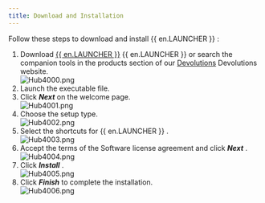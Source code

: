 ```yaml
---
title: Download and Installation
---
```

Follow these steps to download and install {{ en.LAUNCHER }} : 
1. Download [{{ en.LAUNCHER }}](https://devolutions.net/launcher/download) {{ en.LAUNCHER }} or search the companion tools in the products section of our [Devolutions](https://devolutions.net/) Devolutions website.  
![Hub4000.png](/img/en/hub/Hub4000.png) 
2. Launch the executable file. 
3. Click ***Next*** on the welcome page.  
![Hub4001.png](/img/en/hub/Hub4001.png) 
4. Choose the setup type.  
![Hub4002.png](/img/en/hub/Hub4002.png) 
5. Select the shortcuts for {{ en.LAUNCHER }} .  
![Hub4003.png](/img/en/hub/Hub4003.png) 
6. Accept the terms of the Software license agreement and click ***Next*** .  
![Hub4004.png](/img/en/hub/Hub4004.png) 
7. Click ***Install*** .  
![Hub4005.png](/img/en/hub/Hub4005.png) 
8. Click ***Finish*** to complete the installation.  
![Hub4006.png](/img/en/hub/Hub4006.png) 

